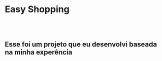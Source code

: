 <h1>Easy Shopping</h1>
<br>
<br>
<h2>Esse foi um projeto que eu desenvolvi baseada na minha experência</h2>
